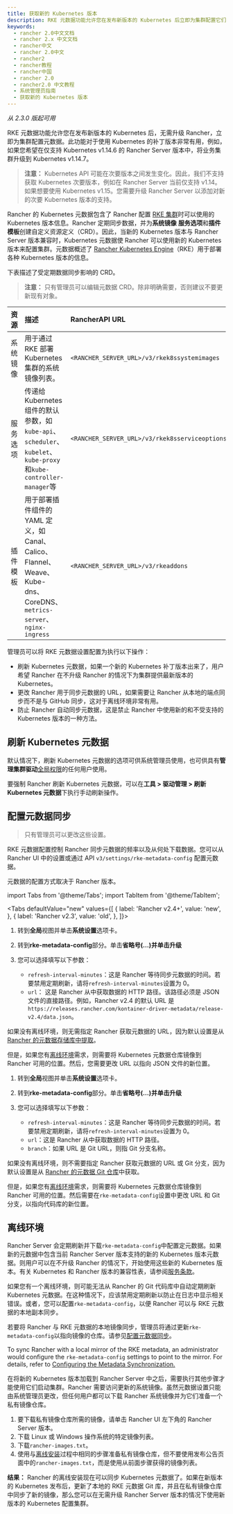 ```yaml
---
title: 获取新的 Kubernetes 版本
description: RKE 元数据功能允许您在发布新版本的 Kubernetes 后立即为集群配置它们，而无需升级 Rancher。此功能对于使用 Kubernetes 的补丁版本非常有用，例如，如果您希望在仅支持 Kubernetes v1.14.6 的 Rancher Server 版本中，将业务集群升级到 Kubernetes v1.14.7。
keywords:
  - rancher 2.0中文文档
  - rancher 2.x 中文文档
  - rancher中文
  - rancher 2.0中文
  - rancher2
  - rancher教程
  - rancher中国
  - rancher 2.0
  - rancher2.0 中文教程
  - 系统管理员指南
  - 获取新的 Kubernetes 版本
---
```


_从 2.3.0 版起可用_

RKE 元数据功能允许您在发布新版本的 Kubernetes 后，无需升级 Rancher，立即为集群配置元数据。此功能对于使用 Kubernetes 的补丁版本非常有用，例如，如果您希望在仅支持 Kubernetes v1.14.6 的 Rancher Server 版本中，将业务集群升级到 Kubernetes v1.14.7。

> **注意：** Kubernetes API 可能在次要版本之间发生变化。因此，我们不支持获取 Kubernetes 次要版本，例如在 Rancher Server 当前仅支持 v1.14。如果想要使用 Kubernetes v1.15。您需要升级 Rancher Server 以添加对新的次要 Kubernetes 版本的支持。

Rancher 的 Kubernetes 元数据包含了 Rancher 配置 [RKE 集群](/docs/rancher2/cluster-provisioning/rke-clusters/_index)时可以使用的 Kubernetes 版本信息。Rancher 定期同步数据，并为**系统镜像** **服务选项**和**插件模板**创建自定义资源定义（CRD）。因此，当新的 Kubernetes 版本与 Rancher Server 版本兼容时，Kubernetes 元数据使 Rancher 可以使用新的 Kubernetes 版本来配置集群。元数据概述了 [Rancher Kubernetes Engine](/docs/rke/_index)（RKE）用于部署各种 Kubernetes 版本的信息。

下表描述了受定期数据同步影响的 CRD。

> **注意：** 只有管理员可以编辑元数据 CRD。除非明确需要，否则建议不要更新现有对象。

| 资源     | 描述                                                                                                                 | RancherAPI URL                                 |
| :------- | :------------------------------------------------------------------------------------------------------------------- | :--------------------------------------------- |
| 系统镜像 | 用于通过 RKE 部署 Kubernetes 集群的系统镜像列表。                                                                    | `<RANCHER_SERVER_URL>/v3/rkek8ssystemimages`   |
| 服务选项 | 传递给 Kubernetes 组件的默认参数，如`kube-api`、`scheduler`、`kubelet`、`kube-proxy`和`kube-controller-manager`等    | `<RANCHER_SERVER_URL>/v3/rkek8sserviceoptions` |
| 插件模板 | 用于部署插件组件的 YAML 定义，如 Canal、Calico、Flannel、Weave、Kube-dns、CoreDNS、`metrics-server`、`nginx-ingress` | `<RANCHER_SERVER_URL>/v3/rkeaddons`            |

管理员可以将 RKE 元数据设置配置为执行以下操作：

- 刷新 Kubernetes 元数据，如果一个新的 Kubernetes 补丁版本出来了，用户希望 Rancher 在不升级 Rancher 的情况下为集群提供最新版本的 Kubernetes。
- 更改 Rancher 用于同步元数据的 URL，如果需要让 Rancher 从本地的端点同步而不是与 GitHub 同步，这对于离线环境非常有用。
- 防止 Rancher 自动同步元数据，这是禁止 Rancher 中使用新的和不受支持的 Kubernetes 版本的一种方法。

## 刷新 Kubernetes 元数据

默认情况下，刷新 Kubernetes 元数据的选项可供系统管理员使用，也可供具有**管理集群驱动**[全局权限](/docs/rancher2/admin-settings/rbac/global-permissions/_index)的任何用户使用。

要强制 Rancher 刷新 Kubernetes 元数据，可以在**工具 > 驱动管理 > 刷新 Kubernetes 元数据**下执行手动刷新操作。

## 配置元数据同步

> 只有管理员可以更改这些设置。

RKE 元数据配置控制 Rancher 同步元数据的频率以及从何处下载数据。您可以从 Rancher UI 中的设置或通过 API `v3/settings/rke-metadata-config` 配置元数据。

元数据的配置方式取决于 Rancher 版本。

import Tabs from '@theme/Tabs';
import TabItem from '@theme/TabItem';

<Tabs
defaultValue="new"
values={[
{ label: 'Rancher v2.4+', value: 'new', },
{ label: 'Rancher v2.3', value: 'old', },
]}>

<TabItem value="new">

1. 转到**全局**视图并单击**系统设置**选项卡。
1. 转到**rke-metadata-config**部分。单击**省略号(…)**并单击**升级**
1. 您可以选择填写以下参数：

   - `refresh-interval-minutes`：这是 Rancher 等待同步元数据的时间。若要禁用定期刷新，请将`refresh-interval-minutes`设置为 0。
   - `url`： 这是 Rancher 从中获取数据的 HTTP 路径。该路径必须是 JSON 文件的直接路径。例如，Rancher v2.4 的默认 URL 是`https://releases.rancher.com/kontainer-driver-metadata/release-v2.4/data.json`。

如果没有离线环境，则无需指定 Rancher 获取元数据的 URL，因为默认设置是从 [Rancher 的元数据存储库中提取](https://releases.rancher.com/kontainer-driver-metadata/release-v2.4/data.json)。

但是，如果您有[离线环境](#离线环境)需求，则需要将 Kubernetes 元数据仓库镜像到 Rancher 可用的位置。然后，您需要更改 URL 以指向 JSON 文件的新位置。

</TabItem>

<TabItem value="old">

1. 转到**全局**视图并单击**系统设置**选项卡。
1. 转到**rke-metadata-config**部分。单击**省略号(…)**并单击**升级**
1. 您可以选择填写以下参数：

   - `refresh-interval-minutes`：这是 Rancher 等待同步元数据的时间。若要禁用定期刷新，请将`refresh-interval-minutes`设置为 0。
   - `url`：这是 Rancher 从中获取数据的 HTTP 路径。
   - `branch`：如果 URL 是 Git URL，则指 Git 分支名称。

如果没有离线环境，则不需要指定 Rancher 获取元数据的 URL 或 Git 分支，因为默认设置是从 [Rancher 的元数据 Git 仓库](https://github.com/rancher/kontainer-driver-metadata.git)中获取。

但是，如果您有[离线环境](#离线环境)需求，则需要将 Kubernetes 元数据仓库镜像到 Rancher 可用的位置。然后需要在`rke-metadata-config`设置中更改 URL 和 Git 分支，以指向代码库的新位置。

</TabItem>

</Tabs>

## 离线环境

Rancher Server 会定期刷新并下载`rke-metadata-config`中配置定元数据。如果新的元数据中包含当前 Rancher Server 版本支持的新的 Kubernetes 版本元数据。则用户可以在不升级 Rancher 的情况下，开始使用这些新的 Kubernetes 版本。有关 Kubernetes 和 Rancher 版本的兼容性表，请参阅[服务条款](https://rancher.com/support-maintenance-terms/all-supported-versions/)。

如果您有一个离线环境，则可能无法从 Rancher 的 Git 代码库中自动定期刷新 Kubernetes 元数据。在这种情况下，应该禁用定期刷新以防止在日志中显示相关错误。或者，您可以配置`rke-metadata-config`，以便 Rancher 可以与 RKE 元数据的本地副本同步。

若要将 Rancher 与 RKE 元数据的本地镜像同步，管理员将通过更新`rke-metadata-config`以指向镜像的仓库。请参见[配置元数据同步](#配置元数据同步)。

To sync Rancher with a local mirror of the RKE metadata, an administrator would configure the `rke-metadata-config` settings to point to the mirror. For details, refer to [Configuring the Metadata Synchronization.](#configuring-the-metadata-synchronization)

在将新的 Kubernetes 版本加载到 Rancher Server 中之后，需要执行其他步骤才能使用它们启动集群。Rancher 需要访问更新的系统镜像。虽然元数据设置只能由系统管理员更改，但任何用户都可以下载 Rancher 系统镜像并为它们准备一个私有镜像仓库。

1. 要下载私有镜像仓库所需的镜像，请单击 Rancher UI 左下角的 Rancher Server 版本。
1. 下载 Linux 或 Windows 操作系统的特定镜像列表。
1. 下载`rancher-images.txt`。
1. 使用与[离线安装](/docs/rancher2/installation/other-installation-methods/air-gap/populate-private-registry/_index)过程中相同的步骤准备私有镜像仓库，但不要使用发布公告页面中的`rancher-images.txt`，而是使用从前面步骤获得的镜像列表。

**结果：** Rancher 的离线安装现在可以同步 Kubernetes 元数据了。如果在新版本的 Kubernetes 发布后，更新了本地的 RKE 元数据 Git 库，并且在私有镜像仓库中同步了新的镜像，那么您可以在无需升级 Rancher Server 版本的情况下使用新版本的 Kubernetes 配置集群。
